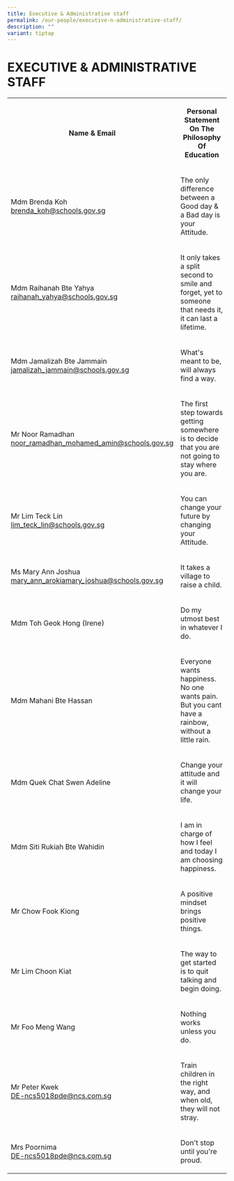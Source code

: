 ```yaml
---
title: Executive & Administrative staff
permalink: /our-people/executive-n-administrative-staff/
description: ""
variant: tiptap
---
```

<h1><strong>EXECUTIVE &amp; ADMINISTRATIVE STAFF</strong></h1><table><tbody><tr><th rowspan="1" colspan="1"><p>Name &amp; Email</p></th><th rowspan="1" colspan="1"><p>Personal Statement On The Philosophy Of Education</p></th></tr><tr><td rowspan="1" colspan="1"><p>Mdm Brenda Koh<br><a href="mailto:brenda_koh@schools.gov.sg" rel="noopener noreferrer nofollow" target="_blank">brenda_koh@schools.gov.sg</a></p></td><td rowspan="1" colspan="1"><p>The only difference between a Good day &amp; a Bad day is your Attitude.</p></td></tr><tr><td rowspan="1" colspan="1"><p>Mdm Raihanah Bte Yahya<br><a href="mailto:raihanah_yahya@schools.gov.sg" rel="noopener noreferrer nofollow" target="_blank">raihanah_yahya@schools.gov.sg</a></p></td><td rowspan="1" colspan="1"><p>It only takes a split second to smile and forget, yet to someone that needs it, it can last a lifetime.</p></td></tr><tr><td rowspan="1" colspan="1"><p>Mdm Jamalizah Bte Jammain<br><a href="mailto:jamalizah_jammain@schools.gov.sg" rel="noopener noreferrer nofollow" target="_blank">jamalizah_jammain@schools.gov.sg</a></p></td><td rowspan="1" colspan="1"><p>What's meant to be, will always find a way.</p></td></tr><tr><td rowspan="1" colspan="1"><p>Mr Noor Ramadhan<br><a href="mailto:noor_ramadhan_mohamed_amin@schools.gov.sg" rel="noopener noreferrer nofollow" target="_blank">noor_ramadhan_mohamed_amin@schools.gov.sg</a></p></td><td rowspan="1" colspan="1"><p>The first step towards getting somewhere is to decide that you are not going to stay where you are.</p></td></tr><tr><td rowspan="1" colspan="1"><p>Mr Lim Teck Lin<br><a href="mailto:lim_teck_lin@schools.gov.sg" rel="noopener noreferrer nofollow" target="_blank">lim_teck_lin@schools.gov.sg</a></p></td><td rowspan="1" colspan="1"><p>You can change your future by changing your Attitude.</p></td></tr><tr><td rowspan="1" colspan="1"><p>Ms Mary Ann Joshua<br><a href="mailto:mary_ann_arokiamary_joshua@schools.gov.sg" rel="noopener noreferrer nofollow" target="_blank">mary_ann_arokiamary_joshua@schools.gov.sg</a></p></td><td rowspan="1" colspan="1"><p>It takes a village to raise a child.</p></td></tr><tr><td rowspan="1" colspan="1"><p>Mdm Toh Geok Hong (Irene)</p></td><td rowspan="1" colspan="1"><p>Do my utmost best in whatever I do.</p></td></tr><tr><td rowspan="1" colspan="1"><p>Mdm Mahani Bte Hassan</p></td><td rowspan="1" colspan="1"><p>Everyone wants happiness. No one wants pain. But you cant have a rainbow, without a little rain.</p></td></tr><tr><td rowspan="1" colspan="1"><p>Mdm Quek Chat Swen Adeline</p></td><td rowspan="1" colspan="1"><p>Change your attitude and it will change your life.</p></td></tr><tr><td rowspan="1" colspan="1"><p>Mdm Siti Rukiah Bte Wahidin</p></td><td rowspan="1" colspan="1"><p>I am in charge of how I feel and today I am choosing happiness.</p></td></tr><tr><td rowspan="1" colspan="1"><p>Mr Chow Fook Kiong</p></td><td rowspan="1" colspan="1"><p>A positive mindset brings positive things.</p></td></tr><tr><td rowspan="1" colspan="1"><p>Mr Lim Choon Kiat</p></td><td rowspan="1" colspan="1"><p>The way to get started is to quit talking and begin doing.</p></td></tr><tr><td rowspan="1" colspan="1"><p>Mr Foo Meng Wang</p></td><td rowspan="1" colspan="1"><p>Nothing works unless you do.</p></td></tr><tr><td rowspan="1" colspan="1"><p>Mr Peter Kwek<br><a href="mailto:DE-ncs5018pde@ncs.com.sg" rel="noopener noreferrer nofollow" target="_blank">DE-ncs5018pde@ncs.com.sg</a></p></td><td rowspan="1" colspan="1"><p>Train children in the right way, and when old, they will not stray.</p></td></tr><tr><td rowspan="1" colspan="1"><p>Mrs Poornima<br><a href="mailto:DE-ncs5018pde@ncs.com.sg" rel="noopener noreferrer nofollow" target="_blank">DE-ncs5018pde@ncs.com.sg</a></p></td><td rowspan="1" colspan="1"><p>Don't stop until you're proud.</p></td></tr></tbody></table><p></p>
